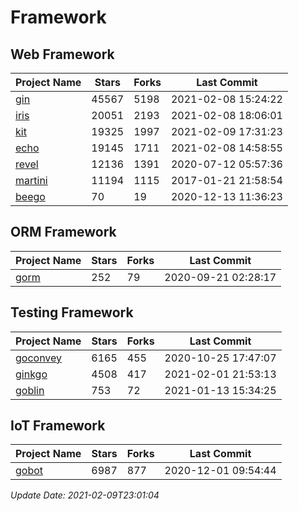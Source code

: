# Framework

## Web Framework
| Project Name | Stars | Forks | Last Commit |
| ------------ | ----- | ----- | ----------- |
| [gin](https://github.com/gin-gonic/gin) | 45567 | 5198 | 2021-02-08 15:24:22 |
| [iris](https://github.com/kataras/iris) | 20051 | 2193 | 2021-02-08 18:06:01 |
| [kit](https://github.com/go-kit/kit) | 19325 | 1997 | 2021-02-09 17:31:23 |
| [echo](https://github.com/labstack/echo) | 19145 | 1711 | 2021-02-08 14:58:55 |
| [revel](https://github.com/revel/revel) | 12136 | 1391 | 2020-07-12 05:57:36 |
| [martini](https://github.com/go-martini/martini) | 11194 | 1115 | 2017-01-21 21:58:54 |
| [beego](https://github.com/astaxie/beego) | 70 | 19 | 2020-12-13 11:36:23 |

## ORM Framework
| Project Name | Stars | Forks | Last Commit |
| ------------ | ----- | ----- | ----------- |
| [gorm](https://github.com/jinzhu/gorm) | 252 | 79 | 2020-09-21 02:28:17 |

## Testing Framework
| Project Name | Stars | Forks | Last Commit |
| ------------ | ----- | ----- | ----------- |
| [goconvey](https://github.com/smartystreets/goconvey) | 6165 | 455 | 2020-10-25 17:47:07 |
| [ginkgo](https://github.com/onsi/ginkgo) | 4508 | 417 | 2021-02-01 21:53:13 |
| [goblin](https://github.com/franela/goblin) | 753 | 72 | 2021-01-13 15:34:25 |

## IoT Framework
| Project Name | Stars | Forks | Last Commit |
| ------------ | ----- | ----- | ----------- |
| [gobot](https://github.com/hybridgroup/gobot) | 6987 | 877 | 2020-12-01 09:54:44 |

*Update Date: 2021-02-09T23:01:04*